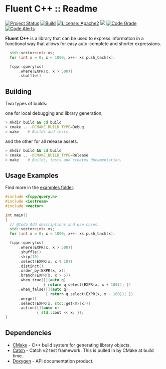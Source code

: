 # Fluent C++ :: Readme

[![Project Status](https://www.repostatus.org/badges/latest/active.svg)](http://www.repostatus.org/#active)
[![Build](https://github.com/awalsh128/fluentcpp/actions/workflows/build.yml/badge.svg)](https://github.com/awalsh128/fluentcpp/actions/workflows/build.yml)
[![License: Apache2](https://shields.io/badge/license-apache2-blue.svg)](https://github.com/awalsh128/fluentcpp/blob/master/LICENSE)
[![](https://tokei.rs/b1/github/awalsh128/fluentcpp)](https://github.com/awalsh128/fluentcpp)
[![Code Grade](https://img.shields.io/lgtm/grade/cpp/g/awalsh128/fluentcpp.svg?logo=lgtm&logoWidth=18)](https://lgtm.com/projects/g/awalsh128/fluentcpp/context:cpp)
[![Code Alerts](https://img.shields.io/lgtm/alerts/g/awalsh128/fluentcpp.svg?logo=lgtm&logoWidth=18)](https://lgtm.com/projects/g/awalsh128/fluentcpp/alerts/)

**Fluent C++** is a library that can be used to express information in a functional way that allows for easy auto-complete and shorter expressions.

```cpp
  std::vector<int> xs;
  for (int x = 0; x < 1000; x++) xs.push_back(x);

  fcpp::query(xs)
      .where(EXPR(x, x > 500))
      .shuffle()
```

## Building

Two types of builds:

one for local debugging and library generation,

```bash
> mkdir build && cd build
> cmake .. -DCMAKE_BUILD_TYPE=Debug
> make    # Builds and tests
```

and the other for all release assets.

```bash
> mkdir build && cd build
> cmake .. -DCMAKE_BUILD_TYPE=Release
> make    # Builds, tests and creates documentation.
```

## Usage Examples

Find more in the [examples folder](https://github.com/awalsh128/fluentcpp/tree/master/examples).

```cpp
#include <fcpp/query.h>
#include <iostream>
#include <vector>

int main()
{
  // @todo Add descriptions and use cases.
  std::vector<int> xs;
  for (int x = 0; x < 1000; x++) xs.push_back(x);

  fcpp::query(xs)
      .where(EXPR(x, x > 500))
      .shuffle()
      .skip(10)
      .select(EXPR(x, x % 10))
      .distinct()
      .order_by(EXPR(x, x))
      .branch(EXPR(x, x > 5))
      .when_true([](auto q)
                 { return q.select(EXPR(x, x + 100)); })
      .when_false([](auto q)
                  { return q.select(EXPR(x, x - 100)); })
      .merge()
      .select(EXPR(x, std::get<0>(x)))
      .action([](auto x)
              { std::cout << x; });
}
```

## Dependencies

- [CMake](https://cmake.org/cmake/help/latest/guide/tutorial/index.html) - C++ build system for generating library objects.
- [Catch](https://github.com/catchorg/Catch2/blob/devel/README.md) - Catch v2 test framework. This is pulled in by CMake at build time.
- [Doxygen](https://www.doxygen.nl/index.html) - API documentation product.
